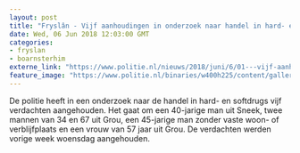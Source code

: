 ```yaml
---
layout: post
title: "Fryslân - Vijf aanhoudingen in onderzoek naar handel in hard- en softdrugs"
date: Wed, 06 Jun 2018 12:03:00 GMT
categories: 
- fryslan 
- boarnsterhim 
externe_link: "https://www.politie.nl/nieuws/2018/juni/6/01---vijf-aanhoudingen-in-onderzoek-naar-handel-in-hard--en-softdrug.html"
feature_image: "https://www.politie.nl/binaries/w400h225/content/gallery/politie/stockfotos/drugs/agenten-op-onderzoek-in-druglab.jpg"
---
```


De politie heeft in een onderzoek naar de handel in hard- en softdrugs vijf verdachten aangehouden. Het gaat om een 40-jarige man uit Sneek, twee mannen van 34 en 67 uit Grou, een 45-jarige man zonder vaste woon- of verblijfplaats en een vrouw van 57 jaar uit Grou. De verdachten werden vorige week woensdag aangehouden.
